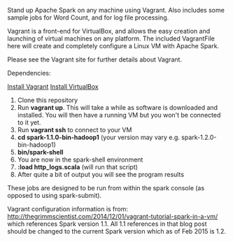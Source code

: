 Stand up Apache Spark on any machine using Vagrant.  Also includes some sample jobs for Word Count, and for log file processing.

Vagrant is a front-end for VirtualBox, and allows the easy creation and launching of virtual machines on any platform.  The included VagrantFile here will create and completely configure a Linux VM with Apache Spark.

Please see the Vagrant site for further details about Vagrant.

Dependencies:

[Install Vagrant](http://www.vagrantup.com/downloads.html)
[Install VirtualBox](https://www.virtualbox.org/wiki/Downloads)

1. Clone this repository
2. Run **vagrant up**.  This will take a while as software is downloaded and installed.  You will then have a running VM but you won't be connected to it yet.
3. Run **vagrant ssh** to connect to your VM
4. **cd spark-1.1.0-bin-hadoop1**  (your version may vary e.g. spark-1.2.0-bin-hadoop1)
5. **bin/spark-shell**
6. You are now in the spark-shell environment
7. **:load http_logs.scala**  (will run that script)
8. After quite a bit of output you will see the program results

These jobs are designed to be run from within the spark console (as opposed to using spark-submit).

Vagrant configuration information is from: http://thegrimmscientist.com/2014/12/01/vagrant-tutorial-spark-in-a-vm/ which references 
Spark version 1.1.  All 1.1 references in that blog post should be changed to the current Spark version which as of 
Feb 2015 is 1.2.  




